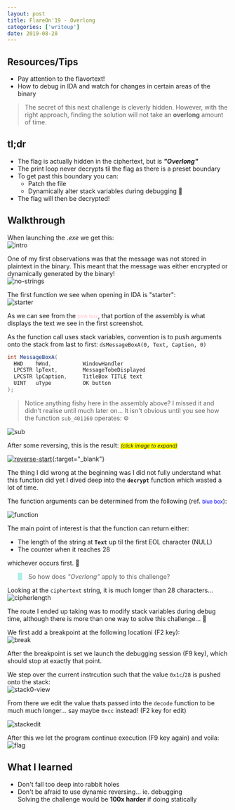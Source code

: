 ```yaml
---
layout: post
title: FlareOn'19 - Overlong
categories: ['writeup']
date: 2019-08-28
---
```

<style>
   #blockcustom { border-left: .75em solid #adedea; }
</style>

## Resources/Tips
- Pay attention to the flavortext!
- How to debug in IDA and watch for changes in certain areas of the binary 
> The secret of this next challenge is cleverly hidden. However, with the right approach, finding the solution will not take an <b>overlong</b> amount of time.


<div class="divider"></div>

## tl;dr

- The flag is actually hidden in the ciphertext, but is _**"Overlong"**_  
- The print loop never decrypts til the flag as there is a preset boundary
- To get past this boundary you can:
   - Patch the file
   - Dynamically alter stack variables during debugging :nut_and_bolt: 
- The flag will then be decrypted!  

<div class="divider"></div>

## Walkthrough

When launching the _.exe_ we get this:  
![intro](/assets/images/overlong-intro.png)

One of my first observations was that the message was not stored in plaintext in the binary. This meant that the message was either encrypted or dynamically generated by the binary!  
![no-strings](/assets/images/overlong-nostringz.png)

The first function we see when opening in IDA is "starter":  
![starter](/assets/images/overlong-start.png)  

As we can see from the <small style="color:pink;">pink box</small>, that portion of the assembly is what displays the text we see in the first screenshot. 

As the function call uses stack variables, convention is to push arguments onto the stack from last to first: `dsMessageBoxA(0, Text, Caption, 0)`

```csharp
int MessageBoxA(
  HWD    hWnd,          WindowHandler
  LPCSTR lpText,        MessageTobeDisplayed
  LPCSTR lpCaption,     TitleBox TITLE text
  UINT   uType          OK button
);
```

> Notice anything fishy here in the assembly above? I missed it and didn't realise until much later on... It isn't obvious until you see how the function `sub_401160` operates:  :gear:

![sub](/assets/images/overlong-sub.png)

After some reversing, this is the result: _<small style="background-color:yellow;">(click image to expand)</small>_

[![reverse-start](/assets/images/overlong-reversed-start.png)](/assets/images/overlong-reversed-start.png){:target="_blank"}

The thing I did wrong at the beginning was I did not fully understand what this function did yet I dived deep into the **`decrypt`** function which wasted a lot of time.  

The function arguments can be determined from the following (ref. <small style="color:blue;">blue box</small>):  

![function](/assets/images/overlong-function.png)  


The main point of interest is that the function can return either:
   - The length of the string at **`Text`** up til the first EOL character (NULL)
   - The counter when it reaches 28  

whichever occurs first. :thinking:

<blockquote style="border-left:.75em solid #adedea;"> So how does <em>"Overlong"</em> apply to this challenge?  </blockquote>

Looking at the `ciphertext` string, it is much longer than 28 characters...   
![cipherlength](/assets/images/overlong-ciphertext.png)

The route I ended up taking was to modify stack variables during debug time, although there is more than one way to solve this challenge... :twisted_rightwards_arrows:     

We first add a breakpoint at the following locationi (F2 key):  
![break](/assets/images/overlong-breakpoint.png)

After the breakpoint is set we launch the debugging session (F9 key), which should stop at exactly that point.  

We step over the current instrcution such that the value `0x1c`/`28` is pushed onto the stack:  
![stack0-view](/assets/images/overlong-stack.png)

From there we edit the value thats passed into the `decode` function to be much much longer... say maybe `0xcc` instead! (F2 key for edit) 

![stackedit](/assets/images/overlong-stackedit.png)

After this we let the program continue execution (F9 key again) and voila:  
![flag](/assets/images/overlong-flag.png)
<div class="divider"></div>

## What I learned
- Don't fall too deep into rabbit holes
- Don't be afraid to use dynamic reversing... ie. debugging  
 Solving the challenge would be **100x harder** if doing statically  


